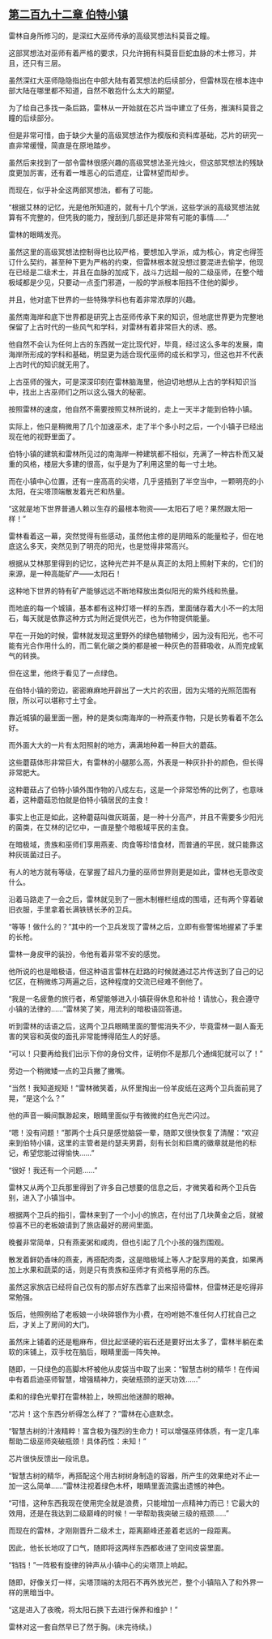 ## [第二百九十二章 伯特小镇](https://www.xxbiquge.com/11_11222/8857956.html)


  雷林自身所修习的，是深红大巫师传承的高级冥想法科莫音之瞳。

  这部冥想法对巫师有着严格的要求，只允许拥有科莫音巨蛇血脉的术士修习，并且，还只有三层。

  虽然深红大巫师隐隐指出在中部大陆有着冥想法的后续部分，但雷林现在根本连中部大陆在哪里都不知道，自然不敢抱什么太大的期望。

  为了给自己多找一条后路，雷林从一开始就在芯片当中建立了任务，推演科莫音之瞳的后续部分。

  但是非常可惜，由于缺少大量的高级冥想法作为模版和资料库基础，芯片的研究一直非常缓慢，简直是在原地踏步。

  虽然后来找到了一部令雷林很感兴趣的高级冥想法圣光烛火，但这部冥想法的残缺度更加厉害，还有着一堆恶心的后遗症，让雷林望而却步。

  而现在，似乎补全这两部冥想法，都有了可能。

  “根据艾林的记忆，光是他所知道的，就有十几个学派，这些学派的高级冥想法就算有不完整的，但凭我的能力，搜刮到几部还是非常有可能的事情……”

  雷林的眼睛发亮。

  虽然这里的高级冥想法控制得也比较严格，要想加入学派，成为核心，肯定也得签订什么契约，甚至种下更为严格的约束，但雷林根本就没想过要混进去偷学，他现在已经是二级术士，并且在血脉的加成下，战斗力远超一般的二级巫师，在整个暗极域都是少见，只要动一点歪门邪道，一般的学派根本阻挡不住他的脚步。

  并且，他对底下世界的一些特殊学科也有着非常浓厚的兴趣。

  虽然南海岸和底下世界都是研究上古巫师传承下来的知识，但地底世界更为完整地保留了上古时代的一些风气和学科，对雷林有着非常巨大的诱、惑。

  他自然不会认为任何上古的东西就一定比现代好，毕竟，经过这么多年的发展，南海岸所形成的学科和基础，明显更为适合现代巫师的成长和学习，但这也并不代表上古时代的知识就无用了。

  上古巫师的强大，可是深深印刻在雷林脑海里，他迫切地想从上古的学科知识当中，找出上古巫师们之所以这么强大的秘密。

  按照雷林的速度，他自然不需要按照艾林所说的，走上一天半才能到伯特小镇。

  实际上，他只是稍微用了几个加速巫术，走了半个多小时之后，一个小镇子已经出现在他的视野里面了。

  伯特小镇的建筑和雷林所见过的南海岸一种建筑都不相似，充满了一种古朴而又凝重的风格，楼层大多建的很高，似乎是为了利用这里的每一寸土地。

  而在小镇中心位置，还有一座高高的尖塔，几乎竖插到了半空当中，一颗明亮的小太阳，在尖塔顶端散发着光芒和热量。

  “这就是地下世界普通人赖以生存的最根本物资——太阳石了吧？果然跟太阳一样！”

  雷林看着这一幕，突然觉得有些感动，虽然他主修的是阴暗系的能量粒子，但在地底这么多天，突然见到了明亮的阳光，也是觉得非常高兴。

  根据从艾林那里得到的记忆，这种光芒并不是从真正的太阳上照射下来的，它们的来源，是一种高能矿产——太阳石！

  这种地下世界的特有矿产能够远远不断地释放出类似阳光的紫外线和热量。

  而地底的每一个城镇，基本都有这种灯塔一样的东西，里面储存着大小不一的太阳石，每天就是依靠这种方式为附近提供光芒，也为作物提供能量。

  早在一开始的时候，雷林就发现这里野外的绿色植物稀少，因为没有阳光，也不可能有光合作用什么的，而二氧化碳之类的都是被一种灰色的苔藓吸收，从而完成氧气的转换。

  但在这里，他终于看见了一点绿色。

  在伯特小镇的旁边，密密麻麻地开辟出了一大片的农田，因为尖塔的光照范围有限，所以可以堪称寸土寸金。

  靠近城镇的最里面一圈，种的是类似南海岸的一种燕麦作物，只是长势看着不怎么好。

  而外面大大的一片有太阳照射的地方，满满地种着一种巨大的蘑菇。

  这些蘑菇体形非常巨大，有雷林的小腿那么高，外表是一种灰扑扑的颜色，但长得非常肥大。

  这种蘑菇占了伯特小镇外围作物的八成左右，这是一个非常恐怖的比例了，也意味着，这种蘑菇恐怕就是伯特小镇居民的主食！

  事实上也正是如此，这种蘑菇叫做灰斑菌，是一种十分高产，并且不需要多少阳光的菌类，在艾林的记忆中，一直是整个暗极域平民的主食。

  在暗极域，贵族和巫师们享用燕麦、肉食等珍惜食材，而普通的平民，就只能靠这种灰斑菌过日子。

  有人的地方就有等级，在掌握了超凡力量的巫师世界则更是如此，雷林也无意改变什么。

  沿着马路走了一会之后，雷林就见到了一圈木制栅栏组成的围墙，还有两个穿着破旧衣服，手里拿着长满铁锈长矛的卫兵。

  “等等！做什么的？”其中的一个卫兵发现了雷林之后，立即有些警惕地握紧了手里的长枪。

  雷林一身皮甲的装扮，令他有着非常不安的感觉。

  他所说的也是暗极语，但这种语言雷林在赶路的时候就通过芯片传送到了自己的记忆区，在稍微练习两遍之后，这种程度的交流已经难不倒他了。

  “我是一名疲惫的旅行者，希望能够进入小镇获得休息和补给！请放心，我会遵守小镇的法律的……”雷林笑了笑，用流利的暗极语回答道。

  听到雷林的话语之后，这两个卫兵眼睛里面的警惕消失不少，毕竟雷林一副人畜无害的笑容和英俊的面孔非常能博得陌生人的好感。

  “可以！只要再给我们出示下你的身份文件，证明你不是那几个通缉犯就可以了！”

  旁边一个稍微矮一点的卫兵撇了撇嘴。

  “当然！我知道规矩！”雷林微笑着，从怀里掏出一份羊皮纸在这两个卫兵面前晃了晃，“是这个么？”

  他的声音一瞬间飘渺起来，眼睛里面似乎有微微的红色光芒闪过。

  “嗯！没有问题！”那两个士兵只是感觉脑袋一晕，随即又很快恢复了清醒：“欢迎来到伯特小镇，这里的主管者是约瑟夫男爵，刻有长剑和巨鹰的徽章就是他的标记，希望您能过得愉快……”

  “很好！我还有一个问题……”

  雷林又从两个卫兵那里得到了许多自己想要的信息之后，才微笑着和两个卫兵告别，进入了小镇当中。

  根据两个卫兵的指引，雷林来到了一个小小的旅店，在付出了几块黄金之后，就被惊喜不已的老板娘请到了旅店最好的房间里面。

  晚餐非常简单，只有燕麦粥和咸肉，但也引起了几个小孩的强烈围观。

  散发着鲜奶香味的燕麦，再搭配肉类，这是暗极域上等人才配享用的美食，如果再加上水果和蔬菜的话，则是只有贵族和巫师才有资格享用的东西。

  虽然这家旅店已经将自己仅有的那点好东西拿了出来招待雷林，但雷林还是吃得非常勉强。

  饭后，他照例给了老板娘一小块碎银作为小费，在吩咐她不准任何人打扰自己之后，才关上了房间的大门。

  虽然床上铺着的还是粗麻布，但比起坚硬的岩石还是要好出太多了，雷林半躺在柔软的床铺上，双手枕在脑后，眼睛里面一阵失神。

  随即，一只绿色的高脚木杯被他从皮袋当中取了出来：“智慧古树的精华！在传闻中有着启迪巫师智慧，增强精神力，突破瓶颈的逆天功效……”

  柔和的绿色光晕打在雷林脸上，映照出他迷醉的眼神。

  “芯片！这个东西分析得怎么样了？”雷林在心底默念。

  “智慧古树的汁液精粹！富含极为强烈的生命力！可以增强巫师体质，有一定几率帮助二级巫师突破瓶颈！具体药性：未知！”

  芯片很快反馈出一段讯息。

  “智慧古树的精华，再搭配这个用古树树身制造的容器，所产生的效果绝对不止一加一这么简单……”雷林注视着绿色木杯，眼睛里面流露出遗憾的神色。

  “可惜，这种东西我现在使用完全就是浪费，只能增加一点精神力而已！它最大的效用，还是在我达到二级巅峰的时候！一举帮助我突破三级的瓶颈……”

  而现在的雷林，才刚刚晋升二级术士，距离巅峰还差着老远的一段距离。

  因此，他长长地叹了口气，随即将这两样东西都收进了空间皮袋里面。

  “铛铛！”一阵极有旋律的钟声从小镇中心的尖塔顶上响起。

  随即，好像关灯一样，尖塔顶端的太阳石不再外放光芒，整个小镇陷入了和外界一样的黑暗当中。

  “这是进入了夜晚，将太阳石换下去进行保养和维护！”

  雷林对这一套自然早已了然于胸。(未完待续。)

